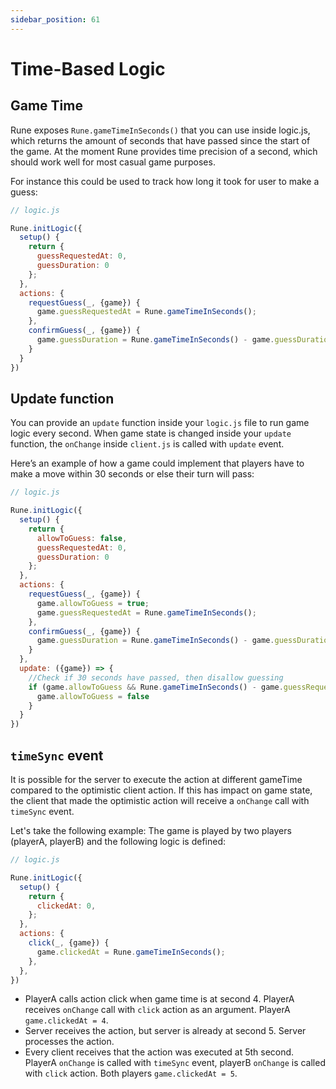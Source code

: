 ```yaml
---
sidebar_position: 61
---
```


# Time-Based Logic

## Game Time

Rune exposes `Rune.gameTimeInSeconds()` that you can use inside logic.js, which returns the amount of seconds that have passed since the start of the game.
At the moment Rune provides time precision of a second, which should work well for most casual game purposes.

For instance this could be used to track how long it took for user to make a guess:

```javascript
// logic.js

Rune.initLogic({
  setup() {
    return {
      guessRequestedAt: 0,
      guessDuration: 0
    };
  },
  actions: {
    requestGuess(_, {game}) {
      game.guessRequestedAt = Rune.gameTimeInSeconds();
    },
    confirmGuess(_, {game}) {
      game.guessDuration = Rune.gameTimeInSeconds() - game.guessDuration;
    }
  }
})
```

## Update function

You can provide an `update` function inside your `logic.js` file to run game logic every second.
When game state is changed inside your `update` function, the `onChange` inside `client.js` is called with `update` event.

Here’s an example of how a game could implement that players have to make a move within 30 seconds or else their turn will pass:

```javascript
// logic.js

Rune.initLogic({
  setup() {
    return {
      allowToGuess: false,
      guessRequestedAt: 0,
      guessDuration: 0
    };
  },
  actions: {
    requestGuess(_, {game}) {
      game.allowToGuess = true;
      game.guessRequestedAt = Rune.gameTimeInSeconds();
    },
    confirmGuess(_, {game}) {
      game.guessDuration = Rune.gameTimeInSeconds() - game.guessDuration;
    }
  },
  update: ({game}) => {
    //Check if 30 seconds have passed, then disallow guessing
    if (game.allowToGuess && Rune.gameTimeInSeconds() - game.guessRequestedAt > 30) {
      game.allowToGuess = false
    }
  }
})
```


## `timeSync` event

It is possible for the server to execute the action at different gameTime compared to the optimistic client action.
If this has impact on game state, the client that made the optimistic action will receive a `onChange` call with `timeSync` event.

Let's take the following example: The game is played by two players (playerA, playerB) and the following logic is defined:

```javascript
// logic.js

Rune.initLogic({
  setup() {
    return {
      clickedAt: 0,
    };
  },
  actions: {
    click(_, {game}) {
      game.clickedAt = Rune.gameTimeInSeconds();
    },
  },
})
```

* PlayerA calls action click when game time is at second 4. PlayerA receives `onChange` call with `click` action as an argument. PlayerA `game.clickedAt = 4`.
* Server receives the action, but server is already at second 5. Server processes the action.
* Every client receives that the action was executed at 5th second. 
PlayerA `onChange` is called with `timeSync` event, playerB `onChange` is called with `click` action. Both players `game.clickedAt = 5`.